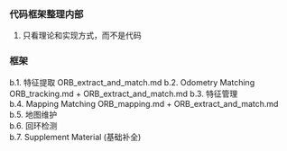 <!--
 * @Author: Liu Weilong
 * @Date: 2021-01-28 08:56:06
 * @LastEditors: Liu Weilong 
 * @LastEditTime: 2021-01-28 17:28:09
 * @FilePath: /3rd-test-learning/31. orb_slam_related/doc/doc_sketch.md
 * @Description: 
-->
### 代码框架整理内部
1. 只看理论和实现方式，而不是代码

### 框架
b.1. 特征提取 ORB_extract_and_match.md
b.2. Odometry Matching ORB_tracking.md  + ORB_extract_and_match.md
b.3. 特征管理<br>
b.4. Mapping Matching  ORB_mapping.md + ORB_extract_and_match.md
b.5. 地图维护<br>
b.6. 回环检测<br>
b.7. Supplement Material (基础补全)<br>